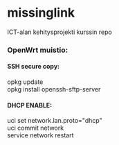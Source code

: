 # missinglink
ICT-alan kehitysprojekti kurssin repo


### OpenWrt muistio:
#### SSH secure copy:
opkg update\
opkg install openssh-sftp-server
#### DHCP ENABLE:
uci set network.lan.proto="dhcp"\
uci commit network\
service network restart
